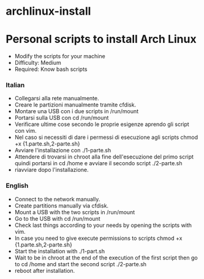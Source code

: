 # archlinux-install
# Personal scripts to install Arch Linux

- Modify the scripts for your machine
- Difficulty: Medium
- Required: Know bash scripts

### Italian
- Collegarsi alla rete manualmente.
- Creare le partizioni manualmente tramite cfdisk.
- Montare una USB con i due scripts in /run/mount
- Portarsi sulla USB con cd /run/mount
- Verificare ultime cose secondo le proprie esigenze aprendo gli script con vim.
- Nel caso si necessiti di dare i permessi di esecuzione agli scripts chmod +x {1.parte.sh,2-parte.sh}
- Avviare l'installazione con ./1-parte.sh
- Attendere di trovarsi in chroot alla fine dell'esecuzione del primo script quindi portarsi in cd /home e avviare il secondo script ./2-parte.sh
- riavviare dopo l'installazione.

### English
- Connect to the network manually.
- Create partitions manually via cfdisk.
- Mount a USB with the two scripts in /run/mount
- Go to the USB with cd /run/mount
- Check last things according to your needs by opening the scripts with vim.
- In case you need to give execute permissions to scripts chmod +x {1.parte.sh,2-parte.sh}
- Start the installation with ./1-part.sh
- Wait to be in chroot at the end of the execution of the first script then go to cd /home and start the second script ./2-parte.sh
- reboot after installation.
